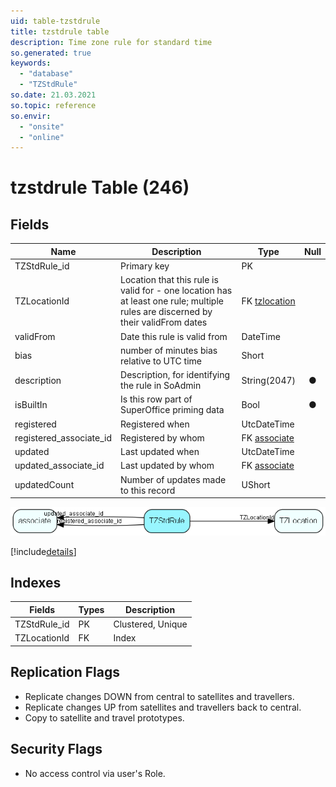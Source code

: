 ```yaml
---
uid: table-tzstdrule
title: tzstdrule table
description: Time zone rule for standard time
so.generated: true
keywords:
  - "database"
  - "TZStdRule"
so.date: 21.03.2021
so.topic: reference
so.envir:
  - "onsite"
  - "online"
---
```


# tzstdrule Table (246)

## Fields

| Name | Description | Type | Null |
|------|-------------|------|:----:|
|TZStdRule\_id|Primary key|PK| |
|TZLocationId|Location that this rule is valid for - one location has at least one rule; multiple rules are discerned by their validFrom dates|FK [tzlocation](tzlocation.md)| |
|validFrom|Date this rule is valid from|DateTime| |
|bias|number of minutes bias relative to UTC time|Short| |
|description|Description, for identifying the rule in SoAdmin|String(2047)|&#x25CF;|
|isBuiltIn|Is this row part of SuperOffice priming data|Bool|&#x25CF;|
|registered|Registered when|UtcDateTime| |
|registered\_associate\_id|Registered by whom|FK [associate](associate.md)| |
|updated|Last updated when|UtcDateTime| |
|updated\_associate\_id|Last updated by whom|FK [associate](associate.md)| |
|updatedCount|Number of updates made to this record|UShort| |


![TZStdRule table relationship diagram](./media/TZStdRule.png)

[!include[details](./includes/TZStdRule.md)]

## Indexes

| Fields | Types | Description |
|--------|-------|-------------|
|TZStdRule\_id |PK |Clustered, Unique |
|TZLocationId |FK |Index |

## Replication Flags

* Replicate changes DOWN from central to satellites and travellers.
* Replicate changes UP from satellites and travellers back to central.
* Copy to satellite and travel prototypes.

## Security Flags

* No access control via user's Role.

